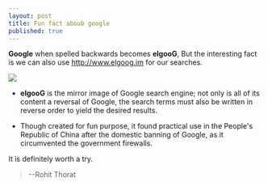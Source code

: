 ```yaml
---
layout: post
title: Fun fact aboub google
published: true
---
```


**Google** when spelled backwards becomes **elgooG**, But the interesting fact is we can also use http://www.elgoog.im for our searches.

![](https://lh3.googleusercontent.com/-57kkSmZhkcA/VEKYqR6jY1I/AAAAAAAAAUM/QbxJcsbBDBU/w529-h188-no/google.png)
- **elgooG** is the mirror image of Google search engine; not only is all of its content a reversal of Google, the search terms must also be written in reverse order to yield the desired results.

* Though created for fun purpose, it found practical use in the People's Republic of China after the domestic banning of Google, as it circumvented the government firewalls.

It is definitely worth a try.

>--Rohit Thorat

